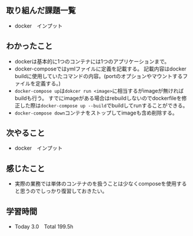 ## 取り組んだ課題一覧  
- docker　インプット
## わかったこと
- dockerは基本的に1つのコンテナには1つのアプリケーションまで。
- docker-composeではymlファイルに定義を記載する。
  記載内容はdocker buildに使用していたコマンドの内容。(portのオプションやマウントするファイルを定義する。)
- `docker-compose up`は`dokcer run <image>`に相当するがimageが無ければbuildも行う。
  すでにimageがある場合はrebuildしないのでdockerfileを修正した際は`docker-compose up --build`でbuildしてrunすることができる。
- `docker-compose down`コンテナをストップしてimageも含め削除する。
## 次やること  
- docker　インプット
## 感じたこと  
- 実際の業務では単体のコンテナのを扱うことは少なくcomposeを使用すると思うのでしっかり復習しておきたい。
## 学習時間  
- Today 3.0　Total 199.5h
